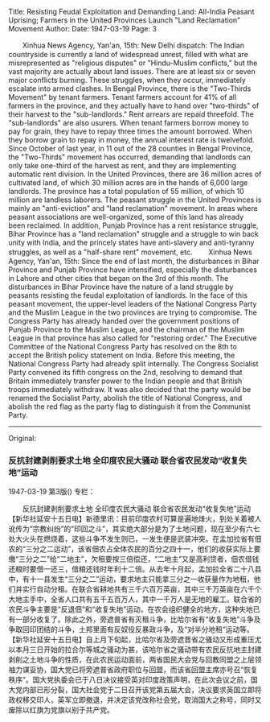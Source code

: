Title: Resisting Feudal Exploitation and Demanding Land: All-India Peasant Uprising; Farmers in the United Provinces Launch "Land Reclamation" Movement
Author:
Date: 1947-03-19
Page: 3

　　Xinhua News Agency, Yan'an, 15th: New Delhi dispatch: The Indian countryside is currently a land of widespread unrest, filled with what are misrepresented as "religious disputes" or "Hindu-Muslim conflicts," but the vast majority are actually about land issues. There are at least six or seven major conflicts burning. These struggles, when they occur, immediately escalate into armed clashes. In Bengal Province, there is the "Two-Thirds Movement" by tenant farmers. Tenant farmers account for 41% of all farmers in the province, and they actually have to hand over "two-thirds" of their harvest to the "sub-landlords." Rent arrears are repaid threefold. The "sub-landlords" are also usurers. When tenant farmers borrow money to pay for grain, they have to repay three times the amount borrowed. When they borrow grain to repay in money, the annual interest rate is twelvefold. Since October of last year, in 11 out of the 28 counties in Bengal Province, the "Two-Thirds" movement has occurred, demanding that landlords can only take one-third of the harvest as rent, and they are implementing automatic rent division. In the United Provinces, there are 36 million acres of cultivated land, of which 30 million acres are in the hands of 6,000 large landlords. The province has a total population of 55 million, of which 10 million are landless laborers. The peasant struggle in the United Provinces is mainly an "anti-eviction" and "land reclamation" movement. In areas where peasant associations are well-organized, some of this land has already been reclaimed. In addition, Punjab Province has a rent resistance struggle, Bihar Province has a "land reclamation" struggle and a struggle to win back unity with India, and the princely states have anti-slavery and anti-tyranny struggles, as well as a "half-share rent" movement, etc.
　　Xinhua News Agency, Yan'an, 15th: Since the end of last month, the disturbances in Bihar Province and Punjab Province have intensified, especially the disturbances in Lahore and other cities that began on the 3rd of this month. The disturbances in Bihar Province have the nature of a land struggle by peasants resisting the feudal exploitation of landlords. In the face of this peasant movement, the upper-level leaders of the National Congress Party and the Muslim League in the two provinces are trying to compromise. The Congress Party has already handed over the government positions of Punjab Province to the Muslim League, and the chairman of the Muslim League in that province has also called for "restoring order." The Executive Committee of the National Congress Party has resolved on the 8th to accept the British policy statement on India. Before this meeting, the National Congress Party had already split internally. The Congress Socialist Party convened its fifth congress on the 2nd, resolving to demand that Britain immediately transfer power to the Indian people and that British troops immediately withdraw. It was also decided that the party would be renamed the Socialist Party, abolish the title of National Congress, and abolish the red flag as the party flag to distinguish it from the Communist Party.



<hr /> 

Original: 


### 反抗封建剥削要求土地  全印度农民大骚动  联合省农民发动“收复失地”运动

1947-03-19
第3版()
专栏：

　　反抗封建剥削要求土地
    全印度农民大骚动
    联合省农民发动“收复失地”运动
    【新华社延安十五日电】新德里讯：目前印度农村可算是遍地烽火，到处关着被人讹传为“宗教纠纷”的“印回之斗”，其实绝大部分是为了土地问题，现在至少有六七处大火头在燃烧着，这些斗争不发生则已，一发生便是武装冲突。在孟加拉省有佃农的“三分之二运动”，该省佃农占全体农民的百分之四十一，他们的收获实际上要缴“三分之二”给“二地主”，欠租要按三倍偿还，“二地主”又是高利贷者，佃农借钱还粮时要借一还三，借粮还钱时年利十二倍。从去年十月起，孟加拉全省二十八县中，有十一县发生“三分之二”运动，要求地主只能拿三分之一收获量作为地租，他们并实行自动分租。在联合省耕地共有三千六百万英亩，其中三千万英亩在六千个大地主手中，全省人口共有五千五百万人，其中一千万人是无地的雇工。联合省的农民斗争主要是“反退佃”和“收复失地”运动，在农会组织健全的地方，这种失地已有一部分收复了。除此之外，旁遮普省有灭租斗争，比哈尔省有“收复失地”斗争及争取回印团结的斗争，土邦里面有反奴役反暴政斗争，及“对半分地租”运动等。
    【新华社延安十五日电】自上月下旬起，比哈尔省及旁遮晋省之骚动又形成重压尤以本月三日开始的拉合尔等城之骚动为甚，该哈尔省之骚动带有农民反抗地主封建剥削之土地斗争的性质，在此农民运动面前，两省国民大会党与回教同盟之上层领袖力谋妥协，国大党已将旁遮普省政府职位与回盟，而该省回盟主席亦号召“恢复秩序”。国大党执委会已于八日决议接受英对印度政策声明，在此次会议之前，国大党内部已形分裂，国大社会党于二日召开该党第五届大会，决议要求英国立即将政权移交印人，英军立即撤退，并决定该党改称社会党，取消国大之称号，同时又废除以红旗为党旗以别于共产党。

